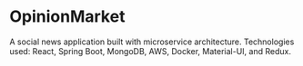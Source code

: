 # OpinionMarket
A social news application built with microservice architecture. Technologies used: React, Spring Boot, MongoDB, AWS, Docker, Material-UI, and Redux. 
